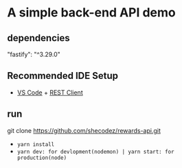 # A simple back-end API demo

## dependencies

"fastify": "^3.29.0"

## Recommended IDE Setup

- [VS Code](https://code.visualstudio.com/) + [REST Client](https://marketplace.visualstudio.com/items?itemName=humao.rest-client)

## run

git clone https://github.com/shecodez/rewards-api.git

- `yarn install`
- `yarn dev: for devlopment(nodemon) | yarn start: for production(node)`
